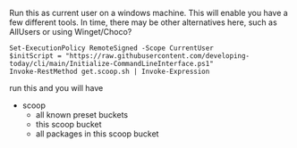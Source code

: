 Run this as current user on a windows machine.
This will enable you have a few different tools.
In time, there may be other alternatives here,
such as AllUsers or using Winget/Choco?

```
Set-ExecutionPolicy RemoteSigned -Scope CurrentUser
$initScript = "https://raw.githubusercontent.com/developing-today/cli/main/Initialize-CommandLineInterface.ps1"
Invoke-RestMethod get.scoop.sh | Invoke-Expression
```

run this and you will have

- scoop
  - all known preset buckets
  - this scoop bucket
  - all packages in this scoop bucket
